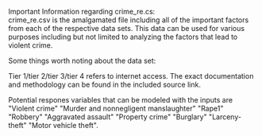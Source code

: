 Important Information regarding crime_re.cs: <br>
crime_re.csv is the amalgamated file including all of the important factors from each of the respective data sets. This data can be used for various purposes including but not limited to analyzing the factors that lead to violent crime. <br>




Some things worth noting about the data set: <br>


Tier 1/tier 2/tier 3/tier 4 refers to internet access. The exact documentation and methodology can be found in the included source link.

Potential respones variables that can be modeled with the inputs are "Violent crime" "Murder and nonnegligent manslaughter" "Rape1" "Robbery" "Aggravated assault" "Property crime" "Burglary" "Larceny-theft" "Motor vehicle theft". 